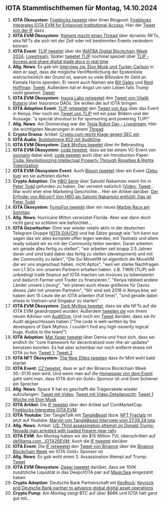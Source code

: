 ## IOTA Stammtischthemen für Montag, 14.10.2024

1. **IOTA Ökosystem**: [Fireblocks tweetet](https://x.com/FireblocksHQ/status/1843370085618188557) über ihren Blogpost: [Fireblocks Integrates IOTA EVM for Enhanced Institutional Access](https://blockchain.news/news/fireblocks-integrates-iota-evm-enhanced-institutional-access?utm_source=email_marketing&utm_medium=spark_24&utm_campaign=20241007_global_content_iota_evm_pr_twitter); Hier der [Tweet von der IF](https://x.com/iota/status/1843275093717189052) dazu
2. **IOTA EVM Ökosystem**: [figment macht einen Thread](https://x.com/figment_nfts/status/1843297515937964328) über dynamic NFTs, also NFTs die sich mit der Zeit oder mit bestimmten Events verändern können
3. **IOTA Event**: [TLIP tweetet](https://x.com/TLIP_io/status/1843538025629786378) über die [INATBA Digital Blockchain Week 2024](https://inatba.org/idbw/); [Livestream](https://www.youtube.com/live/TJGF6TS88GQ?feature=shared); Später [tweetet TLIP](https://x.com/TLIP_io/status/1844058068235235340) nochmal speziell über [TLIP - Access and share digital trade docs in real time](https://www.tlip.io/)
4. **Allg. News**: Es gab ein [Interview zw. Elon Musk und Tucker Carlson](https://x.com/TuckerCarlson/status/1843375397024485778) in dem er sagt, dass die mögliche  Veröffentlichung der Epsteinliste wahrscheinlich der Grund ist, warum so viele Billionäre ihr Geld an Kamala Harris spenden. Er nennt auch Namen wie [Bill Gates](https://x.com/BillGates) und [Reid Hoffman](https://x.com/reidhoffman): [Tweet](https://x.com/EndWokeness/status/1843381576719315053). Außerdem hat er Angst um sein Leben falls Trump nicht gewinnt: [Tweet](https://x.com/VigilantFox/status/1843446294917894208)
5. **IOTA EVM Ökosystem**: [Insura Labs retweetet](https://x.com/Insura_Labs/status/1843586401402794301) den [Tweet von Vitalik Buterin](https://x.com/VitalikButerin/status/1836622619841564733) über Insurance DAOs. Sie wollen die auf IOTA bringen
6. **IOTA Adoption Event**: [TLIP retweetet](https://x.com/TLIP_io/status/1843896761062174913) den [Tweet von Asa](https://x.com/asadahlborn/status/1843889738731676073) über das Event in Kenya; Hier noch ein [Tweet von TLIP](https://x.com/TLIP_io/status/1844420355248546193) mit ein paar Bildern und der Aussage: "a special shoutout to for sponsoring and powering TLIP!"
7. **Allg. News**: Am Donnerstag war der [Tesla Robot Day - Livestream](https://x.com/i/broadcasts/1YqJDkbjazvGV); Hier die wichtigsten Neuerungen in einem [Thread](https://x.com/minchoi/status/1844708036490772720)
8. **Crypto Drama**: Artikel: [Crypto.com reicht Klage gegen SEC ein](https://x.com/i/broadcasts/1YqJDkbjazvGV)
9. **IOTA Audio**: [Buildsphrere #22 mit AuditOne](https://x.com/iota/status/1843667671729987853)
10. **IOTA EVM Ökosystem**: [Dark Mythos tweetet](https://x.com/DarkMythosIOTA/status/1843955383729062056) über ihr Rebranding
11. **IOTA EVM Ökosystem**: [coda tweetet](https://x.com/coda_digital/status/1843965882797592956), dass sie bei einem VC-Event von [soonami](https://x.com/soonami_io) dabei sind; [coda tweetet](https://x.com/coda_digital/status/1844297393824837648) auch über ein Introduction Paper: [Coda: Revolutionizing Intellectual Property Through Royalties & Rights Tokenization](https://www.coda.to/downloads/Coda_Introductory_Paper_v1.pdf)
12. **IOTA EVM Ökosystem Event**: Auch [Bloom tweetet](https://x.com/bloomwalletio/status/1843970782374019490) über ein Event ([Zebu live](https://x.com/Zebu_live)) wo sie auftreten dürfen
13. **Crypto Adoption**: Die [HBO Serie](https://x.com/HBODocs/status/1843697871561838854) über Satoshi Nakamoto meint ihn in [Peter Todd](https://x.com/peterktodd) gefunden zu haben. Der verneint natürlich ([Video](https://x.com/BitcoinMagazine/status/1843978423712293163); [Tweet](https://x.com/BTC_Archive/status/1843950445259313393)... War wohl eher eine Marketing Geschichte... Hier ein Artikel darüber: [Der Erfinder von Bitcoin? Von HBO als Satoshi Nakamoto enthüllt: Das ist Peter Todd](https://www.btc-echo.de/news/von-hbo-als-satoshi-nakamoto-enthuellt-das-ist-peter-todd-193167/?utm_content=bufferb2429&utm_medium=social&utm_source=x.com&utm_campaign=buffer)
14. **IOTA Ökosystem**: [FomoFox tweetet](https://x.com/FOMO_Fox/status/1844045261812699329) über ein neues [Marble Race am Sonntag](https://www.tideprotocol.xyz/users/campaign/1da2195b-889f-48b0-a82d-94a9ff454edd)
15. **Allg. News**: Hurricane Milton verwüstet Florida. Aber war dann doch nicht ganz so schlimm wie befürchtet...
16. **IOTA Gezwitscher**: Dom war wieder relativ aktiv in der deutschen Telegram Gruppe ([IOTA D/A/CH](https://t.me/IOTA_DACH/1)) und hat Sätze gesagt wie "Ich kann nur sagen das wir alles komplett offen legen werden, mit Testnetz und allem ready sobald wir es mit der Community teilen werden. Daran arbeiten wir gerade alles fertig zu stellen", "wir arbeiten seit knapp 2.5 Jahren daran und sind bald dabei das fertig zu stellen (development) und mit der Community zu teilen", "Die Sui MoveVM ist eigentlich die MoveVM die wir uns angeschaut haben, nicht Aptos", "weil wir starke Nachfragen von L1 SCs von unseren Partnern erhalten haben. z.B. TWIN (TLIP) will unbedingt trade finance auf IOTA machen um invoices zu tokenisieren und dadurch Farmer und Trader zu finanzieren.", "Kenya lobbied andere Länder unsere Lösung", "wir planen auch etwas größeres für Davos dieses Jahr mit unseren Partnern", "Wir sind seit 2018 in Kenya btw, wir haben dort 15 Leute die an IOTA arbeiten (full time)", "sind gerade dabei etwas in Vietnam und Singapur zu starten"
17. **IOTA EVM Ökosystem**: [Dark Mythos tweetet](https://x.com/DarkMythosIOTA/status/1844276133463728207), dass sie alle NFTs auf die IOTA EVM geairdropped wurden; Außerdem [tweeten sie](https://x.com/DarkMythosIOTA/status/1844636995512868908) von ihrem neuen Advisor von [AuditOne](https://x.com/auditone_dao); Und noch ein [Tweet](https://x.com/DarkMythosIOTA/status/1844992931440034173) darüber, dass sie ihr Audit abgeschlossen haben ("The code is well-written by the developers of Dark Mythos. I couldn't find any high-severity logical bugs. Kudos to the team!")
18. **IOTA Adoption**: [Mat Yager tweetet](https://x.com/Mat_Yarger/status/1844013252822655456) über Demia und freut sich, dass sei endlich ihr "core framework for decentralized over-the-air updates" benutzen konnten. Es hat aber scheinbar nur noch entfernt etwas mit IOTA zu tun: [Tweet 1](https://x.com/Mat_Yarger/status/1844086120021360868);  [Tweet 2](https://x.com/Mat_Yarger/status/1844044740066697441)
19. **IOTA NFT Ökosystem**: [The New Elites tweeten](https://x.com/TheNewElites_/status/1844257070109041086) dass ihr Mint wohl bald startet
20. **IOTA Event**: [CZ tweetet](https://x.com/cz_binance/status/1844392002521276566), dass er auf der Binance Blockchain Week 30.-31.10 sein wird. Und wenn man auf die [Homepage von dem Event](https://www.binanceblockchainweek.com/event/b7fbe2af-9ab6-4bb2-b78b-486c4d1fa80f/websitePage:9ec1ee53-cbdd-4234-8f04-fb70d6f7ad2e) geht sieht man, dass IOTA dort ein Gold+ Sponsor ist und Dom Schiener ein Sprecher
21. **Allg. News**: Space X hat es geschafft die Trägerrakete wieder aufzufangen: [Tweet mit Video](https://x.com/ajtourville/status/1845502096407245230); [Tweet mit Video Detailansicht](https://x.com/cb_doge/status/1845459929752023050); [Tweet 1 Woche mit Elon Musk](https://x.com/mattturck/status/1845498693627085032)
22. **IOTA Artikel**: Die [IF tweetet](https://x.com/iota/status/1844769933839716548) über den Artikel auf CoinMarketCap: [Fireblocks Integrates IOTA EVM](https://coinmarketcap.com/community/articles/670384415c066437d29192d0/)
23. **IOTA Youtube**: Der TangleTalk mit [TangleBeast](https://x.com/tanglebeasts) (bzw. [NFT Fractalz](https://x.com/NFT_FRACTALZ) ist jetzt auf Youtube: [Marvin von TangleBeast Interview vom 27.09.24 Iota](https://www.youtube.com/watch?v=vTX09OS1TJM)
24. **Allg. News**: Artikel: [US: Third assassination attempt on Donald Trump; Nevada man arrested with loaded firearm near rally](https://organiser.org/2024/10/14/260263/world/us-third-assassination-attempt-on-donald-trump-nevada-man-arrested-with-loaded-firearm-near-rally/)
25. **IOTA EVM**: Am Montag haben wir die $15 Million TVL überschritten auf [defillama.com...IOTA20EVM](https://defillama.com/chain/IOTA%20EVM); Auch die [IF tweetet](https://x.com/iota/status/1845751461822554424) darüber
26. **IOTA Event**: Die [IF retweetet](https://x.com/iota/status/1845787098411942395) den [Tweet von Binance](https://x.com/binance/status/1845736396616806489) über die [Binance Blockchain Week](https://www.binanceblockchainweek.com/event/b7fbe2af-9ab6-4bb2-b78b-486c4d1fa80f/websitePage:9ec1ee53-cbdd-4234-8f04-fb70d6f7ad2e) wo IOTA Gold+ Sponsor ist
27. **Allg. News**: Es gab wohl einen 3. Assassination Atempt auf Trump: [Tweet](https://x.com/BRICSinfo/status/1845550535824322632)
28. **IOTA EVM Ökosystem**: [Deepr tweetet](https://x.com/DeeprFinance/status/1845812651915436244) darüber, dass sie 100K zusätzliche Liquidität in das Deepr/IOTA pair auf [MagicSea](https://x.com/MagicSeaDEX) eingezahlt haben
29. **Crypto Adoption**: Deutsche Bank Partnerschaft mit [KeyRock](https://x.com/KeyrockTrading): [Keyrock and Deutsche Bank partner to advance global digital asset operations](https://keyrock.com/keyrock-enters-strategic-partnership-with-deutsche-bank/)
30. **Crypto Pump**: Am Montag steigt BTC auf über $66K und IOTA hält ganz gut mit...
